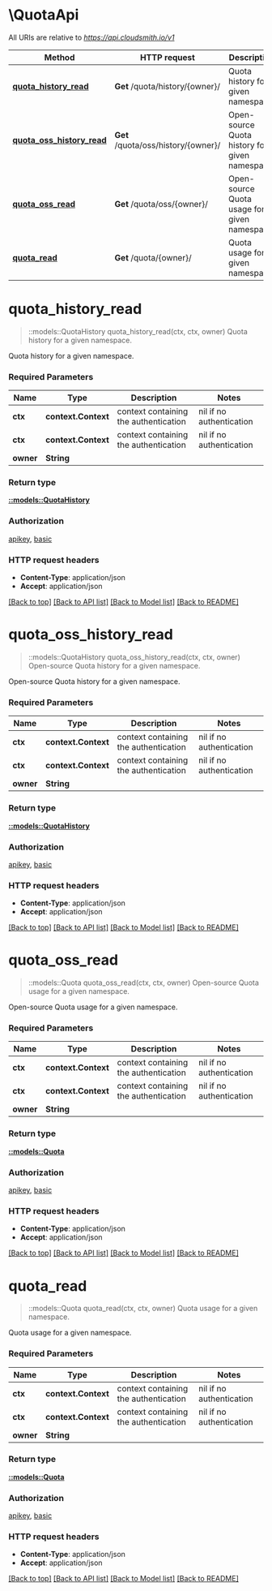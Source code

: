 # \QuotaApi

All URIs are relative to *https://api.cloudsmith.io/v1*

Method | HTTP request | Description
------------- | ------------- | -------------
[**quota_history_read**](QuotaApi.md#quota_history_read) | **Get** /quota/history/{owner}/ | Quota history for a given namespace.
[**quota_oss_history_read**](QuotaApi.md#quota_oss_history_read) | **Get** /quota/oss/history/{owner}/ | Open-source Quota history for a given namespace.
[**quota_oss_read**](QuotaApi.md#quota_oss_read) | **Get** /quota/oss/{owner}/ | Open-source Quota usage for a given namespace.
[**quota_read**](QuotaApi.md#quota_read) | **Get** /quota/{owner}/ | Quota usage for a given namespace.


# **quota_history_read**
> ::models::QuotaHistory quota_history_read(ctx, ctx, owner)
Quota history for a given namespace.

Quota history for a given namespace.

### Required Parameters

Name | Type | Description  | Notes
------------- | ------------- | ------------- | -------------
 **ctx** | **context.Context** | context containing the authentication | nil if no authentication
 **ctx** | **context.Context** | context containing the authentication | nil if no authentication
  **owner** | **String**|  | 

### Return type

[**::models::QuotaHistory**](QuotaHistory.md)

### Authorization

[apikey](../README.md#apikey), [basic](../README.md#basic)

### HTTP request headers

 - **Content-Type**: application/json
 - **Accept**: application/json

[[Back to top]](#) [[Back to API list]](../README.md#documentation-for-api-endpoints) [[Back to Model list]](../README.md#documentation-for-models) [[Back to README]](../README.md)

# **quota_oss_history_read**
> ::models::QuotaHistory quota_oss_history_read(ctx, ctx, owner)
Open-source Quota history for a given namespace.

Open-source Quota history for a given namespace.

### Required Parameters

Name | Type | Description  | Notes
------------- | ------------- | ------------- | -------------
 **ctx** | **context.Context** | context containing the authentication | nil if no authentication
 **ctx** | **context.Context** | context containing the authentication | nil if no authentication
  **owner** | **String**|  | 

### Return type

[**::models::QuotaHistory**](QuotaHistory.md)

### Authorization

[apikey](../README.md#apikey), [basic](../README.md#basic)

### HTTP request headers

 - **Content-Type**: application/json
 - **Accept**: application/json

[[Back to top]](#) [[Back to API list]](../README.md#documentation-for-api-endpoints) [[Back to Model list]](../README.md#documentation-for-models) [[Back to README]](../README.md)

# **quota_oss_read**
> ::models::Quota quota_oss_read(ctx, ctx, owner)
Open-source Quota usage for a given namespace.

Open-source Quota usage for a given namespace.

### Required Parameters

Name | Type | Description  | Notes
------------- | ------------- | ------------- | -------------
 **ctx** | **context.Context** | context containing the authentication | nil if no authentication
 **ctx** | **context.Context** | context containing the authentication | nil if no authentication
  **owner** | **String**|  | 

### Return type

[**::models::Quota**](Quota.md)

### Authorization

[apikey](../README.md#apikey), [basic](../README.md#basic)

### HTTP request headers

 - **Content-Type**: application/json
 - **Accept**: application/json

[[Back to top]](#) [[Back to API list]](../README.md#documentation-for-api-endpoints) [[Back to Model list]](../README.md#documentation-for-models) [[Back to README]](../README.md)

# **quota_read**
> ::models::Quota quota_read(ctx, ctx, owner)
Quota usage for a given namespace.

Quota usage for a given namespace.

### Required Parameters

Name | Type | Description  | Notes
------------- | ------------- | ------------- | -------------
 **ctx** | **context.Context** | context containing the authentication | nil if no authentication
 **ctx** | **context.Context** | context containing the authentication | nil if no authentication
  **owner** | **String**|  | 

### Return type

[**::models::Quota**](Quota.md)

### Authorization

[apikey](../README.md#apikey), [basic](../README.md#basic)

### HTTP request headers

 - **Content-Type**: application/json
 - **Accept**: application/json

[[Back to top]](#) [[Back to API list]](../README.md#documentation-for-api-endpoints) [[Back to Model list]](../README.md#documentation-for-models) [[Back to README]](../README.md)

